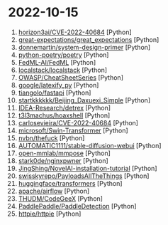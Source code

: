 # 2022-10-15

1. [horizon3ai/CVE-2022-40684](https://github.com/horizon3ai/CVE-2022-40684 "A proof of concept exploit for CVE-2022-40684 affecting Fortinet FortiOS, FortiProxy, and FortiSwitchManager") [Python]
2. [great-expectations/great_expectations](https://github.com/great-expectations/great_expectations "Always know what to expect from your data.") [Python]
3. [donnemartin/system-design-primer](https://github.com/donnemartin/system-design-primer "Learn how to design large-scale systems. Prep for the system design interview. Includes Anki flashcards.") [Python]
4. [python-poetry/poetry](https://github.com/python-poetry/poetry "Python packaging and dependency management made easy") [Python]
5. [FedML-AI/FedML](https://github.com/FedML-AI/FedML "FedML - The federated learning and analytics library enabling secure and collaborative machine learning on decentralized data anywhere at any scale. Supporting large-scale cross-silo federated learning, cross-device federated learning on smartphones/IoTs, and research simulation. MLOps and App Marketplace are also enabled (https://open.fedml.ai).") [Python]
6. [localstack/localstack](https://github.com/localstack/localstack "💻 A fully functional local AWS cloud stack. Develop and test your cloud & Serverless apps offline!") [Python]
7. [OWASP/CheatSheetSeries](https://github.com/OWASP/CheatSheetSeries "The OWASP Cheat Sheet Series was created to provide a concise collection of high value information on specific application security topics.") [Python]
8. [google/latexify_py](https://github.com/google/latexify_py "Generates LaTeX math description from Python functions.") [Python]
9. [tiangolo/fastapi](https://github.com/tiangolo/fastapi "FastAPI framework, high performance, easy to learn, fast to code, ready for production") [Python]
10. [startkkkkkk/Beijing_Daxuexi_Simple](https://github.com/startkkkkkk/Beijing_Daxuexi_Simple "北京 青年大学习 使用Github Actions自动完成") [Python]
11. [IDEA-Research/detrex](https://github.com/IDEA-Research/detrex "IDEA Open Source Toolbox for Transformer Based Object Detection Algorithms") [Python]
12. [t3l3machus/hoaxshell](https://github.com/t3l3machus/hoaxshell "An unconventional Windows reverse shell, currently undetected by Microsoft Defender and various other AV solutions, solely based on http(s) traffic.") [Python]
13. [carlosevieira/CVE-2022-40684](https://github.com/carlosevieira/CVE-2022-40684 "PoC for CVE-2022-40684 - Authentication bypass lead to Full device takeover (Read-only)") [Python]
14. [microsoft/Swin-Transformer](https://github.com/microsoft/Swin-Transformer "This is an official implementation for Swin Transformer: Hierarchical Vision Transformer using Shifted Windows.") [Python]
15. [nvbn/thefuck](https://github.com/nvbn/thefuck "Magnificent app which corrects your previous console command.") [Python]
16. [AUTOMATIC1111/stable-diffusion-webui](https://github.com/AUTOMATIC1111/stable-diffusion-webui "Stable Diffusion web UI") [Python]
17. [open-mmlab/mmpose](https://github.com/open-mmlab/mmpose "OpenMMLab Pose Estimation Toolbox and Benchmark.") [Python]
18. [stark0de/nginxpwner](https://github.com/stark0de/nginxpwner "Nginxpwner is a simple tool to look for common Nginx misconfigurations and vulnerabilities.") [Python]
19. [JingShing/NovelAI-installation-tutorial](https://github.com/JingShing/NovelAI-installation-tutorial "NovelAI installation tutorial") [Python]
20. [swisskyrepo/PayloadsAllTheThings](https://github.com/swisskyrepo/PayloadsAllTheThings "A list of useful payloads and bypass for Web Application Security and Pentest/CTF") [Python]
21. [huggingface/transformers](https://github.com/huggingface/transformers "🤗 Transformers: State-of-the-art Machine Learning for Pytorch, TensorFlow, and JAX.") [Python]
22. [apache/airflow](https://github.com/apache/airflow "Apache Airflow - A platform to programmatically author, schedule, and monitor workflows") [Python]
23. [THUDM/CodeGeeX](https://github.com/THUDM/CodeGeeX "CodeGeeX: An Open Multilingual Code Generation Model") [Python]
24. [PaddlePaddle/PaddleDetection](https://github.com/PaddlePaddle/PaddleDetection "Object Detection toolkit based on PaddlePaddle. It supports object detection, instance segmentation, multiple object tracking and real-time multi-person keypoint detection.") [Python]
25. [httpie/httpie](https://github.com/httpie/httpie "🥧 HTTPie for Terminal — modern, user-friendly command-line HTTP client for the API era. JSON support, colors, sessions, downloads, plugins & more.") [Python]
